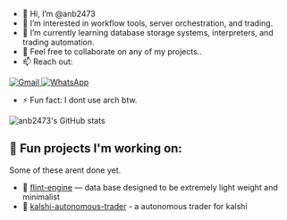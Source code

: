 - 👋 Hi, I’m @anb2473
- 👀 I’m interested in workflow tools, server orchestration, and trading.
- 🌱 I’m currently learning database storage systems, interpreters, and trading automation.
- 💞️ Feel free to collaborate on any of my projects..
- 📫 Reach out:

<p align="left">
  <a href="mailto:austinnabilblass@gmail.com" target="_blank">
    <img alt="Gmail" src="https://img.shields.io/badge/Gmail-D14836?style=for-the-badge&logo=gmail&logoColor=white" />
  </a>
  <a href="https://wa.me/2024001682" target="_blank">
    <img alt="WhatsApp" src="https://img.shields.io/badge/WhatsApp-25D366?style=for-the-badge&logo=whatsapp&logoColor=white" />
  </a>
</p>

- ⚡ Fun fact: I dont use arch btw.

![anb2473's GitHub stats](https://github-readme-stats.vercel.app/api?username=anb2473&show_icons=true&hide_title=true&hide_rank=true&hide=prs&theme=default)

## 🧩 Fun projects I'm working on:

Some of these arent done yet.

- 🧠 [flint-engine](https://github.com/anb2473/flint-engine) — data base designed to be extremely light weight and minimalist
- 🤖 [kalshi-autonomous-trader](https://github.com/anb2473/kalshi-autonomous-trader) - a autonomous trader for kalshi